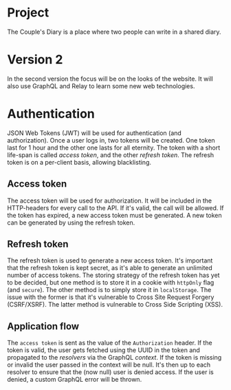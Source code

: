 # Project
The Couple's Diary is a place where two people can write in a shared diary.

# Version 2
In the second version the focus will be on the looks of the website.
It will also use GraphQL and Relay to learn some new web technologies.

# Authentication
JSON Web Tokens (JWT) will be used for authentication (and authorization).
Once a user logs in, two tokens will be created.
One token last for 1 hour and the other one lasts for all eternity.
The token with a short life-span is called *access token*, and the other *refresh token*.
The refresh token is on a per-client basis, allowing blacklisting.
## Access token
The access token will be used for authorization.
It will be included in the HTTP-headers for every call to the API.
If it's valid, the call will be allowed.
If the token has expired, a new access token must be generated.
A new token can be generated by using the refresh token.
## Refresh token
The refresh token is used to generate a new access token.
It's important that the refresh token is kept secret, as it's able to generate an unlimited number of access tokens.
The storing strategy of the refresh token has yet to be decided, but one method is to store it in a cookie with `httpOnly` flag (and `secure`).
The other method is to simply store it in `localStorage`.
The issue with the former is that it's vulnerable to Cross Site Request Forgery (CSRF/XSRF).
The latter method is vulnerable to Cross Side Scripting (XSS).

## Application flow
The `access token` is sent as the value of the `Authorization` header.
If the token is valid, the user gets fetched using the UUID in the token and propagated to the _resolvers_ via the GraphQL _context_.
If the token is missing or invalid the user passed in the context will be null.
It's then up to each resolver to ensure that the (now null) user is denied access.
If the user is denied, a custom GraphQL error will be thrown.
